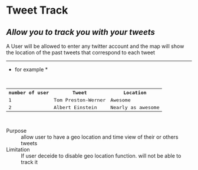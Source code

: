 Tweet Track
================================
*Allow you to track you with your tweets*
------------
A User will be allowed to enter any twitter account and the map will show the location of the past tweets that correspond to each tweet

------------
* for example *
<pre>
	<table>
	  <tr>
	    <th>number of user</th><th>Tweet</th><th>Location</th>
	  </tr>
	  <tr>
	    <td>1</td><td>Tom Preston-Werner</td><td>Awesome</td>
	  </tr>
	  <tr>
	    <td>2</td><td>Albert Einstein</td><td>Nearly as awesome</td>
	  </tr>
	</table>
</pre>

<dl>
	<dt>Purpose</dt>
  	<dd>allow user to have a geo location and time view of their or others tweets</dd>
  	<dt>Limitation</dt>
  	<dd>If user deceide to disable geo location function. will not be able to track it</dd>
</dl>
